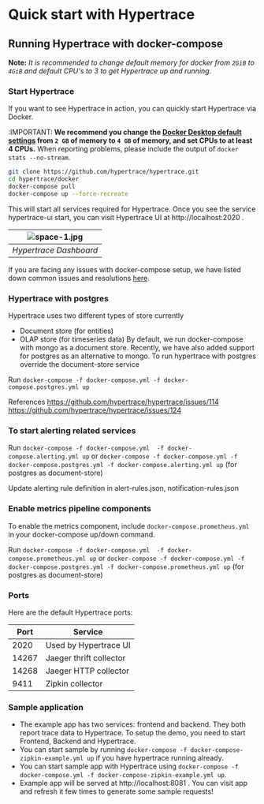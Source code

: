 # Quick start with Hypertrace

## Running Hypertrace with docker-compose

**Note:** *It is recommended to change default memory for docker from `2GiB` to `4GiB` and default CPU's to 3 to get Hypertrace up and running.* 

### Start Hypertrace

If you want to see Hypertrace in action, you can quickly start Hypertrace via Docker.

:IMPORTANT: **We recommend you change the [Docker Desktop default settings](https://hypertrace-docs.s3.amazonaws.com/docker-desktop.png) from `2 GB` of memory to `4 GB` of memory, and set CPUs to at least 4 CPUs.** When reporting problems, please include the output of `docker stats --no-stream`.

```bash
git clone https://github.com/hypertrace/hypertrace.git
cd hypertrace/docker
docker-compose pull
docker-compose up --force-recreate
```

This will start all services required for Hypertrace. Once you see the service hypertrace-ui start, you can visit Hypertrace UI at http://localhost:2020 . 

| ![space-1.jpg](https://s3.amazonaws.com/hypertrace-docs/dashboard-1.png) | 
|:--:| 
| *Hypertrace Dashboard* |

If you are facing any issues with docker-compose setup, we have listed down common issues and resolutions [here](https://docs.hypertrace.org/troubleshooting/docker-compose/).

### Hypertrace with postgres
Hypertrace uses two different types of store currently

- Document store (for entities) 
- OLAP store (for timeseries data)
By default, we run docker-compose with mongo as a document store. Recently, we have also added support for postgres as an alternative to mongo. To run hypertrace with postgres override the document-store service

Run ```docker-compose -f docker-compose.yml -f docker-compose.postgres.yml up```

References
https://github.com/hypertrace/hypertrace/issues/114
https://github.com/hypertrace/hypertrace/issues/124

### To start alerting related services

Run ```docker-compose -f docker-compose.yml  -f docker-compose.alerting.yml up```
or ```docker-compose -f docker-compose.yml -f docker-compose.postgres.yml -f docker-compose.alerting.yml up``` (for postgres as document-store)

Update alerting rule definition in alert-rules.json, notification-rules.json

### Enable metrics pipeline components

To enable the metrics component, include `docker-compose.prometheus.yml` in your docker-compose up/down command.

Run ```docker-compose -f docker-compose.yml  -f docker-compose.prometheus.yml up```
or ```docker-compose -f docker-compose.yml -f docker-compose.postgres.yml -f docker-compose.prometheus.yml up``` (for postgres as document-store)

### Ports

Here are the default Hypertrace ports:

| Port  | Service                 |
|-------|-------------------------|
| 2020  | Used by Hypertrace UI   |
| 14267 | Jaeger thrift collector |
| 14268 | Jaeger HTTP collector   |
| 9411  | Zipkin collector        |


### Sample application
- The example app has two services: frontend and backend. They both report trace data to Hypertrace. To setup the demo, you need to start Frontend, Backend and Hypertrace. 
- You can start sample by running `docker-compose -f docker-compose-zipkin-example.yml up` if you have hypertrace running already. 
- You can start sample app with Hypertrace using `docker-compose -f docker-compose.yml -f docker-compose-zipkin-example.yml up`.
- Example app will be served at http://localhost:8081 . You can visit app and refresh it few times to generate some sample requests!
